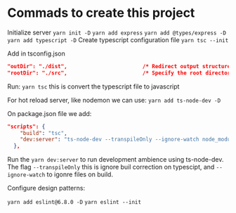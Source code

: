 # Commads to create this project

Initialize server
`yarn init -D`
`yarn add express`
`yarn add @types/express -D`
`yarn add typescript -D`
Create typescript configuration file
`yarn tsc --init`

Add in tsconfig.json

```json
"outDir": "./dist",                        /* Redirect output structure to the directory. */
"rootDir": "./src",                        /* Specify the root directory of input files. Use to control the

```

Run: `yarn tsc`
this is convert the typescript file to javascript

For hot reload server, like nodemon we can use:
`yarn add ts-node-dev -D`

On package.json file we add:

```json
"scripts": {
    "build": "tsc",
    "dev:server": "ts-node-dev --transpileOnly --ignore-watch node_modules src/server.ts"
  },
```

Run the `yarn dev:server` to run development ambience using ts-node-dev. The flag `--transpileOnly`
this is ignore buil correction on typescipt, and `--ignore-watch` to igonre files on build.

Configure design patterns:

`yarn add eslint@6.8.0 -D`
`yarn eslint --init`
